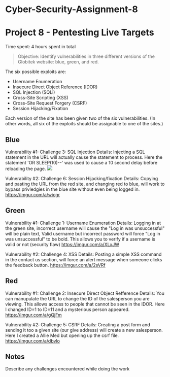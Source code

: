# Cyber-Security-Assignment-8
# Project 8 - Pentesting Live Targets

Time spent: 4 hours spent in total

> Objective: Identify vulnerabilities in three different versions of the Globitek website: blue, green, and red.

The six possible exploits are:
* Username Enumeration
* Insecure Direct Object Reference (IDOR)
* SQL Injection (SQLi)
* Cross-Site Scripting (XSS)
* Cross-Site Request Forgery (CSRF)
* Session Hijacking/Fixation

Each version of the site has been given two of the six vulnerabilities. (In other words, all six of the exploits should be assignable to one of the sites.)

## Blue

Vulnerability #1: Challenge 3: SQL Injection
Details: Injecting a SQL statement in the URL will actually cause the statement to process. Here the statement 'OR SLEEP(10)--' was used to cause a 10 second delay before reloading the page.
![](https://imgur.com/a/dChR4.gif)

Vulnerability #2: Challenge 6: Session Hijacking/fixation
Details: Copying and pasting the URL from the red site, and changing red to blue, will work to bypass privledgies in the blue site without even being logged in.
https://imgur.com/a/wicgr
## Green

Vulnerability #1: Challenge 1: Username Enumeration
Details: Logging in at the green site, incorrect username will cause the "Log in was unsuccessful" will be plain text, Valid username but incorrect password will force "Log in was unsuccessful" to be bold. This allows you to verify if a username is valid or not (security flaw)
https://imgur.com/a/XLxJW

Vulnerability #2: Challenge 4: XSS
Details: Posting a simple XSS command in the contact us section, will force an alert message when someone clicks the feedback button.
https://imgur.com/a/2sVRf


## Red

Vulnerability #1: Challenge 2: Insecure Direct Object Refference
Details: You can manupulate the URL to change the ID of the salesperson you are viewing. This allows access to people that cannot be seen in the IDOR. Here I changed ID=1 to ID=11 and a mysterious person appeared.
https://imgur.com/a/gQjFm

Vulnerability #2: Challenge 5: CSRF
Details: Creating a post form and sending it too a given site (our give address) will create a new salesperson. Here I created a Allie Med but opening up the csrf file.
https://imgur.com/a/dbvlo


## Notes

Describe any challenges encountered while doing the work
